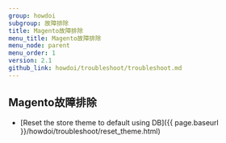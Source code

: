 ```yaml
---
group: howdoi
subgroup: 故障排除
title: Magento故障排除
menu_title: Magento故障排除
menu_node: parent
menu_order: 1
version: 2.1
github_link: howdoi/troubleshoot/troubleshoot.md
---
```


## Magento故障排除

- [Reset the store theme to default using DB]({{ page.baseurl }}/howdoi/troubleshoot/reset_theme.html)
